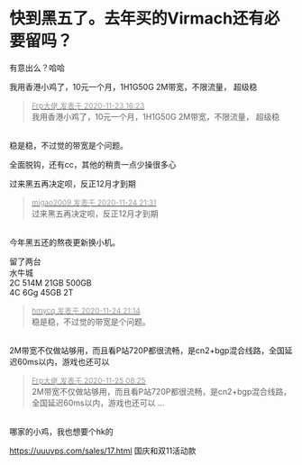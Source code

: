 # 快到黑五了。去年买的Virmach还有必要留吗？


有意出么？哈哈

我用香港小鸡了，10元一个月，1H1G50G 2M带宽，不限流量， 超级稳<img src="static/image/smiley/default/lol.gif" smilieid="12" border="0" alt="" />

<div class="quote"><blockquote><font size="2"><a href="https://www.hostloc.com/forum.php?mod=redirect&amp;goto=findpost&amp;pid=9502240&amp;ptid=769964" target="_blank"><font color="#999999">Frp大佬 发表于 2020-11-23 16:23</font></a></font><br />
我用香港小鸡了，10元一个月，1H1G50G 2M带宽，不限流量， 超级稳</blockquote></div><br />
稳是稳，不过觉的带宽是个问题。

全面脱钩，还有cc，其他的稍贵一点少操很多心

过来黑五再决定呗，反正12月才到期<img id="aimg_GhI2t" onclick="zoom(this, this.src, 0, 0, 0)" class="zoom" src="https://cdn.jsdelivr.net/gh/hishis/forum-master/public/images/patch.gif" onmouseover="img_onmouseoverfunc(this)" onload="thumbImg(this)" border="0" alt="" />

<div class="quote"><blockquote><font size="2"><a href="https://www.hostloc.com/forum.php?mod=redirect&amp;goto=findpost&amp;pid=9510630&amp;ptid=769964" target="_blank"><font color="#999999">migao2009 发表于 2020-11-24 21:31</font></a></font><br />
过来黑五再决定呗，反正12月才到期</blockquote></div><br />
今年黑五还的熬夜更新换小机。

留了两台<br />
水牛城<br />
2C 514M 21GB 500GB<br />
4C 6Gg 45GB 2T

<div class="quote"><blockquote><font size="2"><a href="https://www.hostloc.com/forum.php?mod=redirect&amp;goto=findpost&amp;pid=9510471&amp;ptid=769964" target="_blank"><font color="#999999">hmycq 发表于 2020-11-24 21:14</font></a></font><br />
稳是稳，不过觉的带宽是个问题。</blockquote></div><br />
2M带宽不仅做站够用，而且看P站720P都很流畅，是cn2+bgp混合线路，全国延迟60ms以内，游戏也还可以

<div class="quote"><blockquote><font size="2"><a href="https://www.hostloc.com/forum.php?mod=redirect&amp;goto=findpost&amp;pid=9512679&amp;ptid=769964" target="_blank"><font color="#999999">Frp大佬 发表于 2020-11-25 08:25</font></a></font><br />
2M带宽不仅做站够用，而且看P站720P都很流畅，是cn2+bgp混合线路，全国延迟60ms以内，游戏也还可以 ...</blockquote></div><br />
哪家的小鸡，我也想要个hk的

https://uuuvps.com/sales/17.html 国庆和双11活动款
